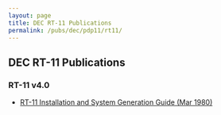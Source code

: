 ```yaml
---
layout: page
title: DEC RT-11 Publications
permalink: /pubs/dec/pdp11/rt11/
---
```


DEC RT-11 Publications
---

### RT-11 v4.0

- [RT-11 Installation and System Generation Guide (Mar 1980)](https://s3-us-west-2.amazonaws.com/archive.pcjs.org/pubs/dec/pdp11/rt11/AA-H376A-TC_RT-11_V4.0_Installation_Manual_Mar81.pdf)
